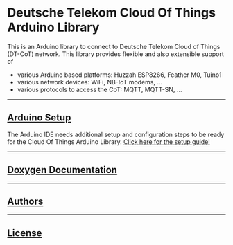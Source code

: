 # Deutsche Telekom Cloud Of Things Arduino Library

This is an Arduino library to connect to Deutsche Telekom Cloud of Things (DT-CoT) 
network. This library provides flexible and also extensible support of 
* various Arduino based platforms: Huzzah ESP8266, Feather M0, Tuino1
* various network devices: WiFi, NB-IoT modems, ...
* various protocols to access the CoT: MQTT, MQTT-SN, ...

-------------------------------------------------------------------------------
## [Arduino Setup](./arduino_setup.md)
The Arduino IDE needs additional setup and configuration steps to be ready for 
the Cloud Of Things Arduino Library. [Click here for the setup guide!](./arduino_setup.md)

-------------------------------------------------------------------------------
## [Doxygen Documentation](doxy/index.html)

-------------------------------------------------------------------------------
## [Authors](./AUTHORS.md)

-------------------------------------------------------------------------------
## [License](./License.md)

